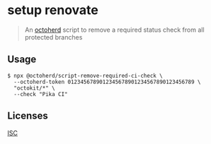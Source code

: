 # setup renovate

> An [octoherd](https://github.com/octoherd) script to remove a required status check from all protected branches

## Usage

```
$ npx @octoherd/script-remove-required-ci-check \
  --octoherd-token 0123456789012345678901234567890123456789 \
  "octokit/*" \
  --check "Pika CI"
```

## Licenses

[ISC](LICENSE.md)
